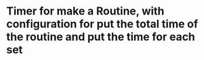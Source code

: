 # Timer for make a Routine, with configuration for put the total time of the routine and put the time for each set


